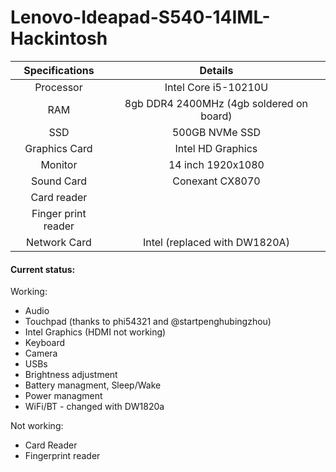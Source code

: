 # Lenovo-Ideapad-S540-14IML-Hackintosh

| Specifications | Details |
|:-: |:-: |
| Processor | Intel Core i5-10210U  |
| RAM | 8gb DDR4 2400MHz (4gb soldered on board) |
| SSD | 500GB NVMe SSD |
| Graphics Card | Intel HD Graphics |
| Monitor | 14 inch 1920x1080 |
| Sound Card | Conexant CX8070 |
| Card reader |  |
| Finger print reader | |
| Network Card | Intel (replaced with DW1820A) |

#### Current status:
Working:
- Audio
- Touchpad (thanks to phi54321 and @startpenghubingzhou)
- Intel Graphics (HDMI not working)
- Keyboard
- Camera
- USBs
- Brightness adjustment
- Battery managment, Sleep/Wake
- Power managment
- WiFi/BT - changed with DW1820a

Not working:
- Card Reader
- Fingerprint reader 
